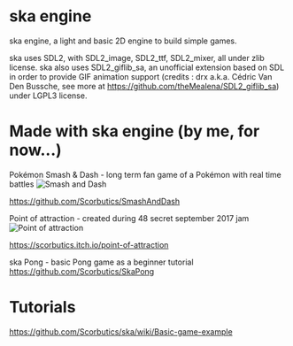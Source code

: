 # ska engine
ska engine, a light and basic 2D engine to build simple games.

ska uses SDL2, with SDL2_image, SDL2_ttf, SDL2_mixer, all under zlib license.
ska also uses SDL2_giflib_sa, an unofficial extension based on SDL in order to provide GIF animation support (credits : drx a.k.a. Cédric Van Den Bussche, see more at https://github.com/theMealena/SDL2_giflib_sa) under LGPL3 license.

# Made with ska engine (by me, for now...)
Pokémon Smash & Dash - long term fan game of a Pokémon with real time battles
![Smash and Dash](http://www.coldragon.fr/scorbutics/data/upload/spore_ville_smash_and_dash.png)

https://github.com/Scorbutics/SmashAndDash

Point of attraction - created during 48 secret september 2017 jam
![Point of attraction](https://img.itch.zone/aW1hZ2UvMTc0NTk5LzgxNDgyMy5wbmc=/original/59b2aV.png)

https://scorbutics.itch.io/point-of-attraction

ska Pong - basic Pong game as a beginner tutorial
https://github.com/Scorbutics/SkaPong

# Tutorials

https://github.com/Scorbutics/ska/wiki/Basic-game-example
